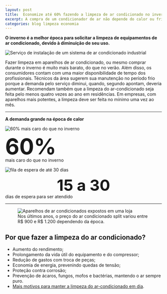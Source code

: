 ```yaml
---
layout: post
title:  Economize até 60% fazendo a limpeza de ar condicionado no inverno
excerpt: A compra de um condicionador de ar não depende do calor ou frio que a pessoa sente. A capacidade de refrigeração de um condicionador de ar está diretamente relacionada ao tamanho do ambiente, quantidade de pessoas e número de aparelhos elétricos no local.
categories: blog limpeza economia
---
```


**O inverno é a melhor época para solicitar a limpeza de equipamentos de ar condicionado, devido à diminuição de seu uso.**

![Serviço de instalação de um sistema de ar condicionado industrial](https://c1.staticflickr.com/9/8748/28482665650_fd524ea179_b.jpg)

Fazer limpeza em aparelhos de ar condicionado, ou mesmo comprar durante o inverno é muito mais barato, do que no verão. Além disso, os consumidores contam com uma maior disponibilidade de tempo dos profissionais. Técnicos da área sugerem sua manutenção no período frio porque a demanda pelo serviço diminui, quando, segundo apontam, deveria aumentar. Recomendam também que a limpeza do ar-condicionado seja feita pelo menos quatro vezes ao ano em residências. Em empresas, com aparelhos mais potentes, a limpeza deve ser feita no mínimo uma vez ao mês.

<hr>
<p class="grid _center inner"><strong>A demanda grande na época de calor</strong></p>
<div class="grid _center _justify inner">
    <div class="cell">
        <img src="https://c1.staticflickr.com/9/8486/28691327361_4934155722_o.png" alt="60% mais caro do que no inverno">
    </div>
    <div class="cell">
        <p><span style="font-weight:bold;display:block;line-height:70px;font-size:70px;">60%</span> mais caro do que no inverno</p>
    </div>
    <div class="cell">
        <img src="https://c1.staticflickr.com/9/8849/28663205862_23d7098b9e_o.png" alt="fila de espera de até 30 dias">
    </div>
    <div class="cell">
        <p><span style="font-weight:bold;display:block;line-height:55px;font-size:50px;text-align:center;">15 a 30</span> dias de espera para ser atendido</p>
    </div>
</div>
<hr>

<div class="grid _start">
    <div class="cell">
        <figure class="grid _column">
            <div>
                <img src="https://c2.staticflickr.com/8/7741/28689692051_e31c5080d1_z.jpg" alt="Aparelhos de ar condicionados expostos em uma loja">
            </div>
            <figcaption>Nos últimos anos, o preço do ar condicionado split variou entre R$ 900 e R$ 1.200 dependendo da época.</figcaption>
        </figure>
    </div>
    <div class="cell">
        <h2>Por que fazer a limpeza do ar condicionado?</h2>
        <ul>
            <li>Aumento do rendimento;</li>
            <li>Prolongamento da vida útil do equipamento e do compressor;</li>
            <li>Redução de gastos com troca de peças;</li>
            <li>Economia de energia, prevenindo quedas de tensão;</li>
            <li>Proteção contra corrosão;</li>
            <li>Prevenção de ácaros, fungos, mofos e bactérias, mantendo o ar sempre puro.</li>
            <li><a href="{% post_url 2016-06-27-mantenha-o-ar-condicionado-limpo-e-evite-problemas-de-saude %}">Mais motivos para manter a limpeza do ar-condicionado em dia</a>.</li>
        </ul>
    </div>
</div>


